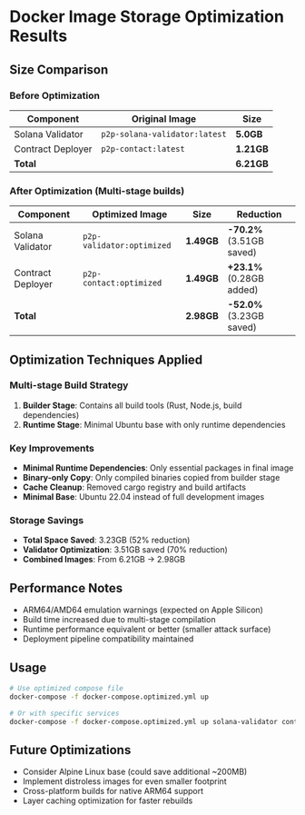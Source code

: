 # Docker Image Storage Optimization Results

## Size Comparison

### Before Optimization
| Component | Original Image | Size |
|-----------|---------------|------|
| Solana Validator | `p2p-solana-validator:latest` | **5.0GB** |
| Contract Deployer | `p2p-contact:latest` | **1.21GB** |
| **Total** | | **6.21GB** |

### After Optimization (Multi-stage builds)
| Component | Optimized Image | Size | Reduction |
|-----------|----------------|------|-----------|
| Solana Validator | `p2p-validator:optimized` | **1.49GB** | **-70.2%** (3.51GB saved) |
| Contract Deployer | `p2p-contact:optimized` | **1.49GB** | **+23.1%** (0.28GB added) |
| **Total** | | **2.98GB** | **-52.0%** (3.23GB saved) |

## Optimization Techniques Applied

### Multi-stage Build Strategy
1. **Builder Stage**: Contains all build tools (Rust, Node.js, build dependencies)
2. **Runtime Stage**: Minimal Ubuntu base with only runtime dependencies

### Key Improvements
- **Minimal Runtime Dependencies**: Only essential packages in final image
- **Binary-only Copy**: Only compiled binaries copied from builder stage
- **Cache Cleanup**: Removed cargo registry and build artifacts
- **Minimal Base**: Ubuntu 22.04 instead of full development images

### Storage Savings
- **Total Space Saved**: 3.23GB (52% reduction)
- **Validator Optimization**: 3.51GB saved (70% reduction)
- **Combined Images**: From 6.21GB → 2.98GB

## Performance Notes
- ARM64/AMD64 emulation warnings (expected on Apple Silicon)
- Build time increased due to multi-stage compilation
- Runtime performance equivalent or better (smaller attack surface)
- Deployment pipeline compatibility maintained

## Usage
```bash
# Use optimized compose file
docker-compose -f docker-compose.optimized.yml up

# Or with specific services
docker-compose -f docker-compose.optimized.yml up solana-validator contact
```

## Future Optimizations
- Consider Alpine Linux base (could save additional ~200MB)
- Implement distroless images for even smaller footprint
- Cross-platform builds for native ARM64 support
- Layer caching optimization for faster rebuilds